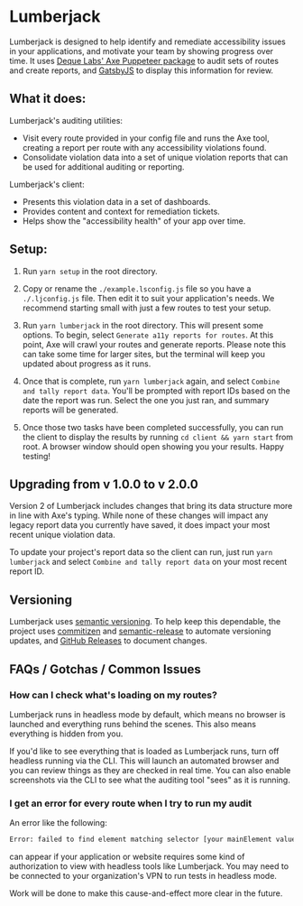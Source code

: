 # Lumberjack

Lumberjack is designed to help identify and remediate accessibility issues in your applications, and motivate your team by showing progress over time. It uses [Deque Labs' Axe Puppeteer package](https://www.npmjs.com/package/@axe-core/puppeteer) to audit sets of routes and create reports, and [GatsbyJS](https://www.gatsbyjs.org/) to display this information for review.

## What it does:

Lumberjack's auditing utilities:

- Visit every route provided in your config file and runs the Axe tool, creating a report per route with any accessibility violations found.
- Consolidate violation data into a set of unique violation reports that can be used for additional auditing or reporting.

Lumberjack's client:
- Presents this violation data in a set of dashboards.
- Provides content and context for remediation tickets.
- Helps show the "accessibility health" of your app over time.

## Setup:

1.  Run `yarn setup` in the root directory.

1.  Copy or rename the `./example.lsconfig.js` file so you have a `./.ljconfig.js` file. Then edit it to suit your application's needs. We recommend starting small with just a few routes to test your setup.

1.  Run `yarn lumberjack` in the root directory. This will present some options. To begin, select `Generate a11y reports for routes`. At this point, Axe will crawl your routes and generate reports. Please note this can take some time for larger sites, but the terminal will keep you updated about progress as it runs.

1.  Once that is complete, run `yarn lumberjack` again, and select `Combine and tally report data`. You'll be prompted with report IDs based on the date the report was run. Select the one you just ran, and summary reports will be generated.

1.  Once those two tasks have been completed successfully, you can run the client to display the results by running `cd client && yarn start` from root. A browser window should open showing you your results. Happy testing!

## Upgrading from v 1.0.0 to v 2.0.0

Version 2 of Lumberjack includes changes that bring its data structure more in line with Axe's typing. While none of these changes will impact any legacy report data you currently have saved, it does impact your most recent unique violation data.

To update your project's report data so the client can run, just run `yarn lumberjack` and select `Combine and tally report data` on your most recent report ID.

## Versioning

Lumberjack uses [semantic versioning](https://semver.org/). To help keep this dependable, the project uses [commitizen](https://github.com/commitizen/cz-cli) and [semantic-release](https://github.com/semantic-release/semantic-release) to automate versioning updates, and [GitHub Releases](https://docs.github.com/en/github/administering-a-repository/releasing-projects-on-github/about-releases) to document changes. 

## FAQs / Gotchas / Common Issues

### How can I check what's loading on my routes?

Lumberjack runs in headless mode by default, which means no browser is launched and everything runs behind the scenes. This also means everything is hidden from you.

If you'd like to see everything that is loaded as Lumberjack runs, turn off headless running via the CLI. This will launch an automated browser and you can review things as they are checked in real time. You can also enable screenshots via the CLI to see what the auditing tool "sees" as it is running.

### I get an error for every route when I try to run my audit

An error like the following:

```bash
Error: failed to find element matching selector [your mainElement value]
```
can appear if your application or website requires some kind of authorization to view with headless tools like Lumberjack. You may need to be connected to your organization's VPN to run tests in headless mode.

Work will be done to make this cause-and-effect more clear in the future.
